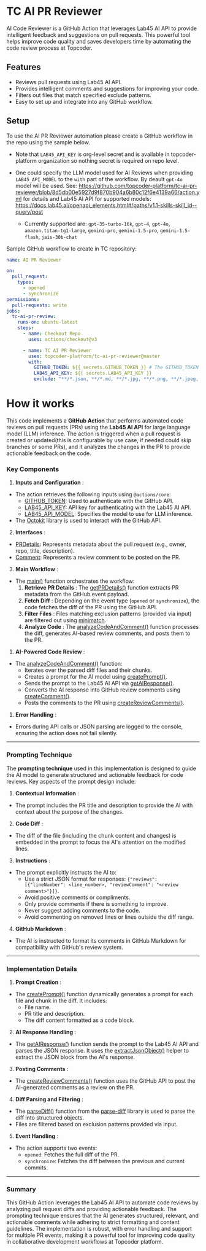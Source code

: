 # TC AI PR Reviewer

AI Code Reviewer is a GitHub Action that leverages Lab45 AI API to provide intelligent feedback and suggestions on pull requests. This powerful tool helps improve code quality and saves developers time by automating the code
review process at Topcoder.

## Features

- Reviews pull requests using Lab45 AI API.
- Provides intelligent comments and suggestions for improving your code.
- Filters out files that match specified exclude patterns.
- Easy to set up and integrate into any GitHub workflow.

## Setup

To use the AI PR Reviewer automation please create a GitHub workflow in the repo using the sample below.

- Note that `LAB45_API_KEY` is org-level secret and is available in topcoder-platform organization so nothing secret is required on repo level.
- One could specify the LLM model used for AI Reviews when providing `LAB45_API_MODEL` to the `with` part of the workflow. By deault `gpt-4o` model will be used. See: https://github.com/topcoder-platform/tc-ai-pr-reviewer/blob/8d5db00e5927d9f870b904a6b80c12f6e4139a66/action.yml for details and Lab45 AI API for supported models: https://docs.lab45.ai/openapi_elements.html#/paths/v1.1-skills-skill_id--query/post

  - Currently supported are: `gpt-35-turbo-16k`, `gpt-4`, `gpt-4o`, `amazon.titan-tg1-large`, `gemini-pro`, `gemini-1.5-pro`, `gemini-1.5-flash`, `jais-30b-chat`

Sample GitHub workflow to create in TC repository:

```yml
name: AI PR Reviewer

on:
  pull_request:
    types:
      - opened
      - synchronize
permissions:
  pull-requests: write
jobs:
  tc-ai-pr-review:
    runs-on: ubuntu-latest
    steps:
      - name: Checkout Repo
        uses: actions/checkout@v3

      - name: TC AI PR Reviewer
        uses: topcoder-platform/tc-ai-pr-reviewer@master
        with:
          GITHUB_TOKEN: ${{ secrets.GITHUB_TOKEN }} # The GITHUB_TOKEN is there by default so you just need to keep it like it is and not necessarily need to add it as secret as it will throw an error. [More Details](https://docs.github.com/en/actions/security-guides/automatic-token-authentication#about-the-github_token-secret)
          LAB45_API_KEY: ${{ secrets.LAB45_API_KEY }}
          exclude: "**/*.json, **/*.md, **/*.jpg, **/*.png, **/*.jpeg, **/*.bmp, **/*.webp" # Optional: exclude patterns separated by commas
```

# How it works

This code implements a **GitHub Action** that performs automated code reviews on pull requests (PRs) using the **Lab45 AI API** for large language model (LLM) inference. The action is triggered when a pull request is created or updated(this is configurable by use case, if needed could skip branches or some PRs), and it analyzes the changes in the PR to provide actionable feedback on the code.

### Key Components

1. **Inputs and Configuration** :

- The action retrieves the following inputs using `@actions/core`:
  - [GITHUB_TOKEN](vscode-file://vscode-app/usr/share/code/resources/app/out/vs/code/electron-sandbox/workbench/workbench.html): Used to authenticate with the GitHub API.
  - [LAB45_API_KEY](vscode-file://vscode-app/usr/share/code/resources/app/out/vs/code/electron-sandbox/workbench/workbench.html): API key for authenticating with the Lab45 AI API.
  - [LAB45_API_MODEL](vscode-file://vscode-app/usr/share/code/resources/app/out/vs/code/electron-sandbox/workbench/workbench.html): Specifies the model to use for LLM inference.
- The [Octokit](vscode-file://vscode-app/usr/share/code/resources/app/out/vs/code/electron-sandbox/workbench/workbench.html) library is used to interact with the GitHub API.

2. **Interfaces** :

- [PRDetails](vscode-file://vscode-app/usr/share/code/resources/app/out/vs/code/electron-sandbox/workbench/workbench.html): Represents metadata about the pull request (e.g., owner, repo, title, description).
- [Comment](vscode-file://vscode-app/usr/share/code/resources/app/out/vs/code/electron-sandbox/workbench/workbench.html): Represents a review comment to be posted on the PR.

3. **Main Workflow** :

- The [main()](vscode-file://vscode-app/usr/share/code/resources/app/out/vs/code/electron-sandbox/workbench/workbench.html) function orchestrates the workflow:
  1. **Retrieve PR Details** : The [getPRDetails()](vscode-file://vscode-app/usr/share/code/resources/app/out/vs/code/electron-sandbox/workbench/workbench.html) function extracts PR metadata from the GitHub event payload.
  2. **Fetch Diff** : Depending on the event type (`opened` or `synchronize`), the code fetches the diff of the PR using the GitHub API.
  3. **Filter Files** : Files matching exclusion patterns (provided via input) are filtered out using [minimatch](vscode-file://vscode-app/usr/share/code/resources/app/out/vs/code/electron-sandbox/workbench/workbench.html).
  4. **Analyze Code** : The [analyzeCodeAndComment()](vscode-file://vscode-app/usr/share/code/resources/app/out/vs/code/electron-sandbox/workbench/workbench.html) function processes the diff, generates AI-based review comments, and posts them to the PR.

1. **AI-Powered Code Review** :

- The [analyzeCodeAndComment()](vscode-file://vscode-app/usr/share/code/resources/app/out/vs/code/electron-sandbox/workbench/workbench.html) function:
  - Iterates over the parsed diff files and their chunks.
  - Creates a prompt for the AI model using [createPrompt()](vscode-file://vscode-app/usr/share/code/resources/app/out/vs/code/electron-sandbox/workbench/workbench.html).
  - Sends the prompt to the Lab45 AI API via [getAIResponse()](vscode-file://vscode-app/usr/share/code/resources/app/out/vs/code/electron-sandbox/workbench/workbench.html).
  - Converts the AI response into GitHub review comments using [createComment()](vscode-file://vscode-app/usr/share/code/resources/app/out/vs/code/electron-sandbox/workbench/workbench.html).
  - Posts the comments to the PR using [createReviewComments()](vscode-file://vscode-app/usr/share/code/resources/app/out/vs/code/electron-sandbox/workbench/workbench.html).

1. **Error Handling** :

- Errors during API calls or JSON parsing are logged to the console, ensuring the action does not fail silently.

---

### Prompting Technique

The **prompting technique** used in this implementation is designed to guide the AI model to generate structured and actionable feedback for code reviews. Key aspects of the prompt design include:

1. **Contextual Information** :

- The prompt includes the PR title and description to provide the AI with context about the purpose of the changes.

2. **Code Diff** :

- The diff of the file (including the chunk content and changes) is embedded in the prompt to focus the AI's attention on the modified lines.

3. **Instructions** :

- The prompt explicitly instructs the AI to:
  - Use a strict JSON format for responses: `{"reviews": [{"lineNumber": <line_number>, "reviewComment": "<review comment>"}]}`.
  - Avoid positive comments or compliments.
  - Only provide comments if there is something to improve.
  - Never suggest adding comments to the code.
  - Avoid commenting on removed lines or lines outside the diff range.

4. **GitHub Markdown** :

- The AI is instructed to format its comments in GitHub Markdown for compatibility with GitHub's review system.

---

### Implementation Details

1. **Prompt Creation** :

- The [createPrompt()](vscode-file://vscode-app/usr/share/code/resources/app/out/vs/code/electron-sandbox/workbench/workbench.html) function dynamically generates a prompt for each file and chunk in the diff. It includes:
  - File name.
  - PR title and description.
  - The diff content formatted as a code block.

2. **AI Response Handling** :

- The [getAIResponse()](vscode-file://vscode-app/usr/share/code/resources/app/out/vs/code/electron-sandbox/workbench/workbench.html) function sends the prompt to the Lab45 AI API and parses the JSON response. It uses the [extractJsonObject()](vscode-file://vscode-app/usr/share/code/resources/app/out/vs/code/electron-sandbox/workbench/workbench.html) helper to extract the JSON block from the AI's response.

3. **Posting Comments** :

- The [createReviewComments()](vscode-file://vscode-app/usr/share/code/resources/app/out/vs/code/electron-sandbox/workbench/workbench.html) function uses the GitHub API to post the AI-generated comments as a review on the PR.

4. **Diff Parsing and Filtering** :

- The [parseDiff()](vscode-file://vscode-app/usr/share/code/resources/app/out/vs/code/electron-sandbox/workbench/workbench.html) function from the [parse-diff](vscode-file://vscode-app/usr/share/code/resources/app/out/vs/code/electron-sandbox/workbench/workbench.html) library is used to parse the diff into structured objects.
- Files are filtered based on exclusion patterns provided via input.

5. **Event Handling** :

- The action supports two events:
  - `opened`: Fetches the full diff of the PR.
  - `synchronize`: Fetches the diff between the previous and current commits.

---

### Summary

This GitHub Action leverages the Lab45 AI API to automate code reviews by analyzing pull request diffs and providing actionable feedback. The prompting technique ensures that the AI generates structured, relevant, and actionable comments while adhering to strict formatting and content guidelines. The implementation is robust, with error handling and support for multiple PR events, making it a powerful tool for improving code quality in collaborative development workflows at Topcoder platform.
